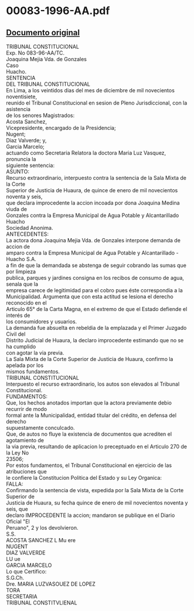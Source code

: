 
00083-1996-AA.pdf
=================
  
[Documento original](https://tc.gob.pe/jurisprudencia/1998/00083-1996-AA.pdf)  
---  
TRIBUNAL CONSTITUCIONAL  
Exp. No 083-96-AA/TC.  
Joaquina Mejia Vda. de Gonzales  
Caso  
Huacho.  
SENTENCIA  
DEL TRIBUNAL CONSTITUCIONAL  
En Lima, a los veintidos dias del mes de diciembre de mil novecientos noventisiete,  
reunido el Tribunal Constitucional en sesion de Pleno Jurisdiccional, con la asistencia  
de los senores Magistrados:  
Acosta Sanchez,  
Vicepresidente, encargado de la Presidencia;  
Nugent;  
Diaz Valverde; y,  
Garcia Marcelo;  
actuando como Secretaria Relatora la doctora Maria Luz Vasquez, pronuncia la  
siguiente sentencia:  
ASUNTO:  
Recurso extraordinario, interpuesto contra la sentencia de la Sala Mixta de la Corte  
Superior de Justicia de Huaura, de quince de enero de mil novecientos noventa y seis,  
que declara improcedente la accion incoada por dona Joaquina Medina viuda de  
Gonzales contra la Empresa Municipal de Agua Potable y Alcantarillado Huacho  
Sociedad Anonima.  
ANTECEDENTES:  
La actora dona Joaquina Mejia Vda. de Gonzales interpone demanda de accion de  
amparo contra la Empresa Municipal de Agua Potable y Alcantarillado - Huacho S.A.  
a fin de que la demandada se abstenga de seguir cobrando las sumas que por limpieza  
publica, parques y jardines consigna en los recibos de consumo de agua, senala que la  
empresa carece de legitimidad para el cobro pues éste correspondia a la  
Municipalidad. Argumenta que con esta actitud se lesiona el derecho reconocido en el  
Articulo 65° de la Carta Magna, en el extremo de que el Estado defiende el interés de  
los consumidores y usuarios.  
La demanda fue absuelta en rebeldia de la emplazada y el Primer Juzgado Civil del  
Distrito Judicial de Huaura, la declaro improcedente estimando que no se ha cumplido  
con agotar la via previa.  
La Sala Mixta de la Corte Superior de Justicia de Huaura, confirmo la apelada por los  
mismos fundamentos.  
TRIBUNAL CONSTITUCIONAL  
Interpuesto el recurso extraordinario, los autos son elevados al Tribunal  
Constitucional.  
FUNDAMENTOS:  
Que, los hechos anotados importan que la actora previamente debio recurrir de modo  
formal ante la Municipalidad, entidad titular del crédito, en defensa del derecho  
supuestamente conculcado.  
Que, de autos no fluye la existencia de documentos que acrediten el agotamiento de  
la via previa, resultando de aplicacion lo preceptuado en el Articulo 270 de la Ley No  
23506;  
Por estos fundamentos, el Tribunal Constitucional en ejercicio de las atribuciones que  
le confiere la Constitucion Politica del Estado y su Ley Organica:  
FALLA:  
Confirmando la sentencia de vista, expedida por la Sala Mixta de la Corte Superior de  
Justicia de Huaura, su fecha quince de enero de mil novecientos noventa y seis, que  
declaro IMPROCEDENTE la accion; mandaron se publique en el Diario Oficial "El  
Peruano", 2 y los devolvieron.  
S.S.  
ACOSTA SANCHEZ L Mu ere  
NUGENT  
DIAZ VALVERDE  
LU ue  
GARCIA MARCELO  
Lo que Certifico:  
S.G.Ch.  
Dre. MARIA LUZVASOUEZ DE LOPEZ  
TORA  
SECRETARIA  
TRIBUNAL CONSTITVLIENAL